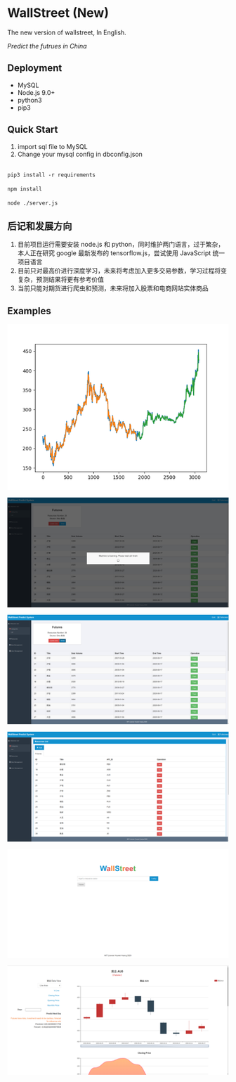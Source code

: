 # WallStreet (New)

The new version of wallstreet, In English.

_Predict the futrues in China_

## Deployment

-   MySQL
-   Node.js 9.0+
-   python3
-   pip3

## Quick Start

1. import sql file to MySQL
2. Change your mysql config in dbconfig.json

```

pip3 install -r requirements

npm install

node ./server.js

```

## 后记和发展方向

1. 目前项目运行需要安装 node.js 和 python，同时维护两门语言，过于繁杂，本人正在研究 google 最新发布的 tensorflow.js，尝试使用 JavaScript 统一项目语言
2. 目前只对最高价进行深度学习，未来将考虑加入更多交易参数，学习过程将变复杂，预测结果将更有参考价值
3. 当前只能对期货进行爬虫和预测，未来将加入股票和电商网站实体商品

## Examples

![ex1](./examples/7.png)

![ex1](./examples/6.png)

![ex1](./examples/5.png)

![ex1](./examples/4.png)

![ex1](./examples/3.png)

![ex1](./examples/2.png)
